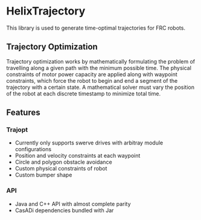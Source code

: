 # HelixTrajectory

This library is used to generate time-optimal trajectories for FRC robots.

## Trajectory Optimization
Trajectory optimization works by mathematically formulating the problem of
travelling along a given path with the minimum possible time. The physical
constraints of motor power capacity are applied along with waypoint constraints,
which force the robot to begin and end a segment of the trajectory with a certain
state. A mathematical solver must vary the position of the robot at each discrete
timestamp to minimize total time.

## Features
### Trajopt
* Currently only supports swerve drives with arbitray module configurations
* Position and velocity constraints at each waypoint
* Circle and polygon obstacle avoidance
* Custom physical constraints of robot
* Custom bumper shape

### API
* Java and C++ API with almost complete parity
* CasADi dependencies bundled with Jar
